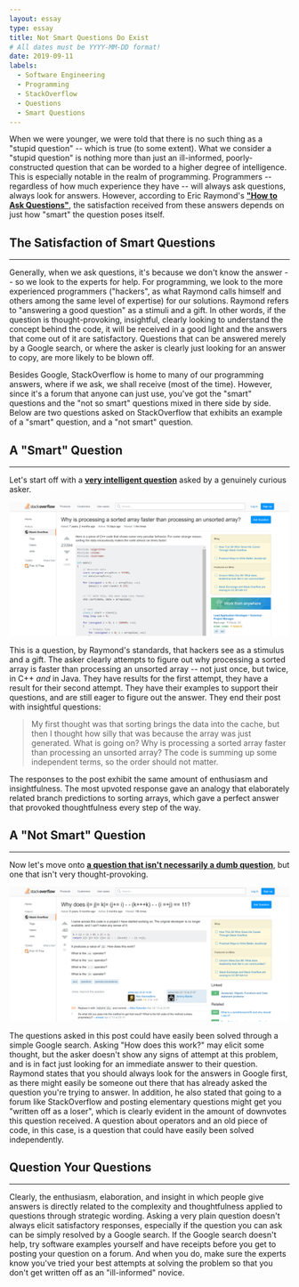 ```yaml
---
layout: essay
type: essay
title: Not Smart Questions Do Exist
# All dates must be YYYY-MM-DD format!
date: 2019-09-11
labels:
  - Software Engineering
  - Programming
  - StackOverflow
  - Questions
  - Smart Questions
---
```


When we were younger, we were told that there is no such thing as a "stupid question" -- which is true (to some extent). What we 
consider a "stupid question" is nothing more than just an ill-informed, poorly-constructed question that can be worded to a higher degree
of intelligence. This is especially notable in the realm of programming. Programmers -- regardless of how much experience they have --
will always ask questions, always look for answers. However, according to Eric Raymond's **["How to Ask Questions"](http://www.catb.org/esr/faqs/smart-questions.html)**,
the satisfaction received from these answers depends on just how "smart" the question poses itself. 

## The Satisfaction of Smart Questions
-----

Generally, when we ask questions, it's because we don't know the answer -- so we look to the experts for help. For programming,
we look to the more experienced programmers ("hackers", as what Raymond calls himself and others among the same level of expertise) for 
our solutions. Raymond refers to "answering a good question" as a stimuli and a gift. In other words, if the question is 
thought-provoking, insightful, clearly looking to understand the concept behind the code, it will be received in a good light and the
answers that come out of it are satisfactory. Questions that can be answered merely by a Google search, or where the asker is clearly 
just looking for an answer to copy, are more likely to be blown off. 

Besides Google, StackOverflow is home to many of our programming answers, where if we ask, we shall receive (most of the time). However, 
since it's a forum that anyone can just use, you've got the "smart" questions and the "not so smart" questions mixed in there side by 
side. Below are two questions asked on StackOverflow that exhibits an example of a "smart" question, and a "not smart" question. 

## A "Smart" Question
-----
Let's start off with a **[very intelligent question](https://stackoverflow.com/questions/11227809/why-is-processing-a-sorted-array-faster-than-processing-an-unsorted-array/11227902#11227902)** asked by a genuinely curious asker. 

<img class="smart question" src="../smart-question.PNG">


This is a question, by Raymond's standards, that hackers see as a stimulus and a gift. The asker clearly attempts to figure out why
processing a sorted array is faster than processing an unsorted array -- not just once, but twice, in C++ *and* in Java. They have 
results for the first attempt, they have a result for their second attempt. They have their examples to support their questions, and 
are still eager to figure out the answer. They end their post with insightful questions:

> My first thought was that sorting brings the data into the cache, but then I thought how silly that was because the 
> array was just generated.
> What is going on?
> Why is processing a sorted array faster than processing an unsorted array? The code is summing up some independent terms,
> so the order should not matter.

The responses to the post exhibit the same amount of enthusiasm and insightfulness. The most upvoted response gave an analogy that
elaborately related branch predictions to sorting arrays, which gave a perfect answer that provoked thoughtfulness every step of the 
way.

## A "Not Smart" Question
-----

Now let's move onto **[a question that isn't necessarily a dumb question](https://stackoverflow.com/questions/13519990/why-does-i-j-k-j-i-kk-i-j-11)**, but one that isn't very thought-provoking.

<img class="not-smart-question" src="../not-smart-question.PNG">

The questions asked in this post could have easily been solved through a simple Google search. Asking "How does this work?" may elicit
some thought, but the asker doesn't show any signs of attempt at this problem, and is in fact just looking for an immediate answer to 
their question. Raymond states that you should always look for the answers in Google first, as there might easily be someone out
there that has already asked the question you're trying to answer. In addition, he also stated that going to a forum like 
StackOverflow and posting elementary questions might get you "written off as a loser", which is clearly evident in the amount of
downvotes this question received. A question about operators and an old piece of code, in this case, is a question that could have easily been solved independently.

## Question Your Questions
-----

Clearly, the enthusiasm, elaboration, and insight in which people give answers is directly related to the complexity and
thoughtfulness applied to questions through strategic wording. Asking a very plain question doesn't always elicit 
satisfactory responses, especially if the question you can ask can be simply resolved by a Google search. If the Google search
doesn't help, try software examples yourself and have receipts before you get to posting your question on a forum. And when you
do, make sure the experts know you've tried your best attempts at solving the problem so that you don't get written off as an
"ill-informed" novice. 

